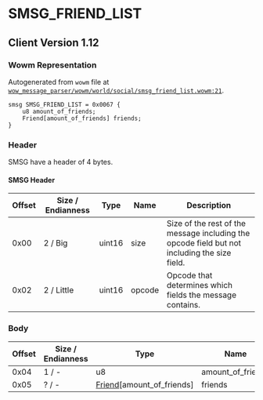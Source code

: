 # SMSG_FRIEND_LIST

## Client Version 1.12

### Wowm Representation

Autogenerated from `wowm` file at [`wow_message_parser/wowm/world/social/smsg_friend_list.wowm:21`](https://github.com/gtker/wow_messages/tree/main/wow_message_parser/wowm/world/social/smsg_friend_list.wowm#L21).
```rust,ignore
smsg SMSG_FRIEND_LIST = 0x0067 {
    u8 amount_of_friends;
    Friend[amount_of_friends] friends;
}
```
### Header

SMSG have a header of 4 bytes.

#### SMSG Header

| Offset | Size / Endianness | Type   | Name   | Description |
| ------ | ----------------- | ------ | ------ | ----------- |
| 0x00   | 2 / Big           | uint16 | size   | Size of the rest of the message including the opcode field but not including the size field.|
| 0x02   | 2 / Little        | uint16 | opcode | Opcode that determines which fields the message contains.|

### Body

| Offset | Size / Endianness | Type | Name | Comment |
| ------ | ----------------- | ---- | ---- | ------- |
| 0x04 | 1 / - | u8 | amount_of_friends |  |
| 0x05 | ? / - | [Friend](friend.md)[amount_of_friends] | friends |  |

